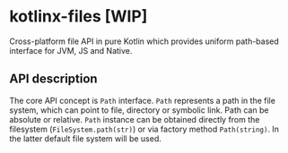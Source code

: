 # kotlinx-files [WIP]

Cross-platform file API in pure Kotlin which provides uniform path-based interface for JVM, JS and Native.

## API description
The core API concept is `Path` interface.
`Path` represents a path in the file system, which can point to file, directory or symbolic link.
Path can be absolute or relative.
`Path` instance can be obtained directly from the filesystem (`FileSystem.path(str)`) or via factory method `Path(string)`.
In the latter default file system will be used.


